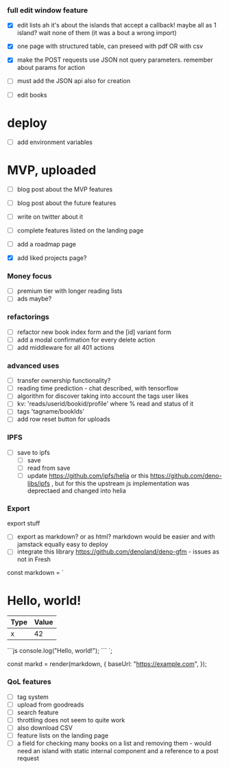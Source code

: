### full edit window feature

- [x] edit lists ah it's about the islands that accept a callback! maybe all as
      1 island? wait none of them (it was a bout a wrong import)
- [x] one page with structured table, can preseed with pdf OR with csv
- [x] make the POST requests use JSON not query parameters. remember about
      params for action
- [ ] must add the JSON api also for creation

- [ ] edit books

# deploy

- [ ] add environment variables

# MVP, uploaded

- [ ] blog post about the MVP features
- [ ] blog post about the future features

- [ ] write on twitter about it
- [ ] complete features listed on the landing page
- [ ] add a roadmap page
- [x] add liked projects page?

### Money focus

- [ ] premium tier with longer reading lists
- [ ] ads maybe?

### refactorings

- [ ] refactor new book index form and the [id] variant form
- [ ] add a modal confirmation for every delete action
- [ ] add middleware for all 401 actions

### advanced uses

- [ ] transfer ownership functionality?
- [ ] reading time prediction - chat described, with tensorflow
- [ ] algorithm for discover taking into account the tags user likes
- [ ] kv: 'reads/userid/bookid/profile' where % read and status of it
- [ ] tags 'tagname/bookIds'
- [ ] add row reset button for uploads

### IPFS

- [ ] save to ipfs
  - [ ] save
  - [ ] read from save
  - [ ] update https://github.com/ipfs/helia or this
        https://github.com/deno-libs/ipfs , but for this the upstream js
        implementation was deprectaed and changed into helia

### Export

export stuff

- [ ] export as markdown? or as html? markdown would be easier and with jamstack
      equally easy to deploy
- [ ] integrate this library https://github.com/denoland/deno-gfm - issues as
      not in Fresh

const markdown = `

# Hello, world!

| Type | Value |
| ---- | ----- |
| x    | 42    |

\`\`\`js console.log("Hello, world!"); \`\`\` `;

const markd = render(markdown, { baseUrl: "https://example.com", });

### QoL features

- [ ] tag system
- [ ] upload from goodreads
- [ ] search feature
- [ ] throttling does not seem to quite work
- [ ] also download CSV
- [ ] feature lists on the landing page
- [ ] a field for checking many books on a list and removing them - would need an island with static internal component and a reference to a post request
